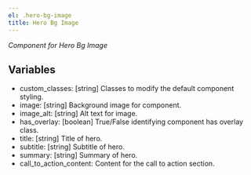 ```yaml
---
el: .hero-bg-image
title: Hero Bg Image
---
```


_Component for Hero Bg Image_

## Variables

- custom_classes: [string] Classes to modify the default component styling.
- image: [string] Background image for component.
- image_alt: [string] Alt text for image.
- has_overlay: [boolean] True/False identifying component has overlay class.
- title: [string] Title of hero.
- subtitle: [string] Subtitle of hero.
- summary: [string] Summary of hero.
- call_to_action_content: Content for the call to action section.
